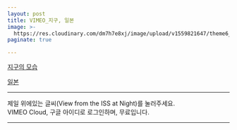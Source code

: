 ```yaml
---
layout: post
title: VIMEO_지구, 일본
image: >-
  https://res.cloudinary.com/dm7h7e8xj/image/upload/v1559821647/theme6_qeeojf.jpg
paginate: true

---
```


[지구의 모습](https://player.vimeo.com/video/45878034?h=fa107961d3)

[일본](https://player.vimeo.com/video/245118304?portrait=0)

---

제일 위에있는 글씨(View from the ISS at Night)를 눌러주세요.<br>
VIMEO Cloud, 구글 아이디로 로그인하며, 무료입니다.

---


